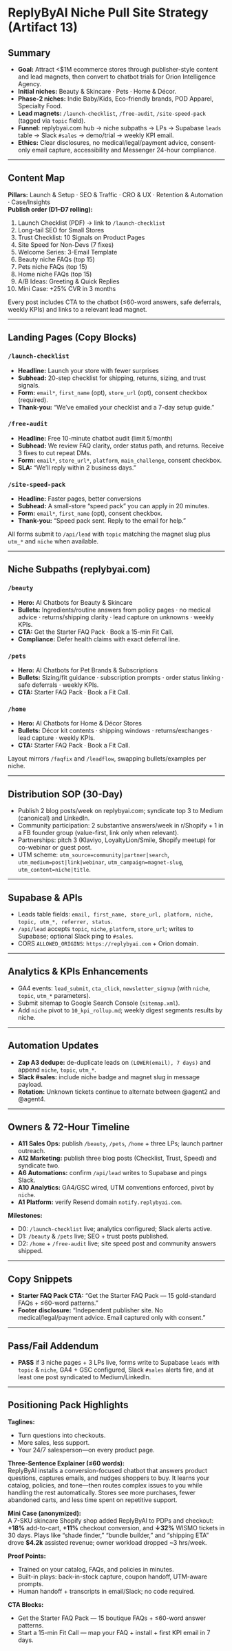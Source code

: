 # ReplyByAI Niche Pull Site Strategy (Artifact 13)

## Summary

- **Goal:** Attract <$1M ecommerce stores through publisher-style content and lead magnets, then convert to chatbot trials for Orion Intelligence Agency.
- **Initial niches:** Beauty & Skincare · Pets · Home & Décor.
- **Phase-2 niches:** Indie Baby/Kids, Eco-friendly brands, POD Apparel, Specialty Food.
- **Lead magnets:** `/launch-checklist`, `/free-audit`, `/site-speed-pack` (tagged via `topic` field).
- **Funnel:** replybyai.com hub → niche subpaths → LPs → Supabase `leads` table → Slack `#sales` → demo/trial → weekly KPI email.
- **Ethics:** Clear disclosures, no medical/legal/payment advice, consent-only email capture, accessibility and Messenger 24-hour compliance.

---

## Content Map

**Pillars:** Launch & Setup · SEO & Traffic · CRO & UX · Retention & Automation · Case/Insights  
**Publish order (D1–D7 rolling):**

1. Launch Checklist (PDF) → link to `/launch-checklist`
2. Long-tail SEO for Small Stores
3. Trust Checklist: 10 Signals on Product Pages
4. Site Speed for Non-Devs (7 fixes)
5. Welcome Series: 3-Email Template
6. Beauty niche FAQs (top 15)
7. Pets niche FAQs (top 15)
8. Home niche FAQs (top 15)
9. A/B Ideas: Greeting & Quick Replies
10. Mini Case: +25% CVR in 3 months

Every post includes CTA to the chatbot (≤60-word answers, safe deferrals, weekly KPIs) and links to a relevant lead magnet.

---

## Landing Pages (Copy Blocks)

### `/launch-checklist`
- **Headline:** Launch your store with fewer surprises  
- **Subhead:** 20-step checklist for shipping, returns, sizing, and trust signals.  
- **Form:** `email*`, `first_name` (opt), `store_url` (opt), consent checkbox (required).  
- **Thank-you:** “We’ve emailed your checklist and a 7-day setup guide.”

### `/free-audit`
- **Headline:** Free 10-minute chatbot audit (limit 5/month)  
- **Subhead:** We review FAQ clarity, order status path, and returns. Receive 3 fixes to cut repeat DMs.  
- **Form:** `email*`, `store_url*`, `platform`, `main_challenge`, consent checkbox.  
- **SLA:** “We’ll reply within 2 business days.”

### `/site-speed-pack`
- **Headline:** Faster pages, better conversions  
- **Subhead:** A small-store “speed pack” you can apply in 20 minutes.  
- **Form:** `email*`, `first_name` (opt), consent checkbox.  
- **Thank-you:** “Speed pack sent. Reply to the email for help.”

All forms submit to `/api/lead` with `topic` matching the magnet slug plus `utm_*` and `niche` when available.

---

## Niche Subpaths (replybyai.com)

### `/beauty`
- **Hero:** AI Chatbots for Beauty & Skincare  
- **Bullets:** Ingredients/routine answers from policy pages · no medical advice · returns/shipping clarity · lead capture on unknowns · weekly KPIs.  
- **CTA:** Get the Starter FAQ Pack · Book a 15-min Fit Call.  
- **Compliance:** Defer health claims with exact deferral line.

### `/pets`
- **Hero:** AI Chatbots for Pet Brands & Subscriptions  
- **Bullets:** Sizing/fit guidance · subscription prompts · order status linking · safe deferrals · weekly KPIs.  
- **CTA:** Starter FAQ Pack · Book a Fit Call.

### `/home`
- **Hero:** AI Chatbots for Home & Décor Stores  
- **Bullets:** Décor kit contents · shipping windows · returns/exchanges · lead capture · weekly KPIs.  
- **CTA:** Starter FAQ Pack · Book a Fit Call.

Layout mirrors `/faqfix` and `/leadflow`, swapping bullets/examples per niche.

---

## Distribution SOP (30-Day)

- Publish 2 blog posts/week on replybyai.com; syndicate top 3 to Medium (canonical) and LinkedIn.
- Community participation: 2 substantive answers/week in r/Shopify + 1 in a FB founder group (value-first, link only when relevant).
- Partnerships: pitch 3 (Klaviyo, LoyaltyLion/Smile, Shopify meetup) for co-webinar or guest post.
- UTM scheme: `utm_source=community|partner|search`, `utm_medium=post|link|webinar`, `utm_campaign=magnet-slug`, `utm_content=niche|title`.

---

## Supabase & APIs

- Leads table fields: `email, first_name, store_url, platform, niche, topic, utm_*, referrer, status`.
- `/api/lead` accepts `topic`, `niche`, `platform`, `store_url`; writes to Supabase; optional Slack ping to `#sales`.
- CORS `ALLOWED_ORIGINS`: `https://replybyai.com` + Orion domain.

---

## Analytics & KPIs Enhancements

- GA4 events: `lead_submit`, `cta_click`, `newsletter_signup` (with `niche`, `topic`, `utm_*` parameters).
- Submit sitemap to Google Search Console (`sitemap.xml`).
- Add `niche` pivot to `10_kpi_rollup.md`; weekly digest segments results by niche.

---

## Automation Updates

- **Zap A3 dedupe:** de-duplicate leads on `(LOWER(email), 7 days)` and append `niche`, `topic`, `utm_*`.
- **Slack #sales:** include niche badge and magnet slug in message payload.
- **Rotation:** Unknown tickets continue to alternate between @agent2 and @agent4.

---

## Owners & 72-Hour Timeline

- **A11 Sales Ops:** publish `/beauty`, `/pets`, `/home` + three LPs; launch partner outreach.
- **A12 Marketing:** publish three blog posts (Checklist, Trust, Speed) and syndicate two.
- **A6 Automations:** confirm `/api/lead` writes to Supabase and pings Slack.
- **A10 Analytics:** GA4/GSC wired, UTM conventions enforced, pivot by `niche`.
- **A1 Platform:** verify Resend domain `notify.replybyai.com`.

**Milestones:**  
- D0: `/launch-checklist` live; analytics configured; Slack alerts active.  
- D1: `/beauty` & `/pets` live; SEO + trust posts published.  
- D2: `/home` + `/free-audit` live; site speed post and community answers shipped.

---

## Copy Snippets

- **Starter FAQ Pack CTA:** “Get the Starter FAQ Pack — 15 gold-standard FAQs + ≤60-word patterns.”  
- **Footer disclosure:** “Independent publisher site. No medical/legal/payment advice. Email captured only with consent.”

---

## Pass/Fail Addendum

- **PASS** if 3 niche pages + 3 LPs live, forms write to Supabase `leads` with `topic` & `niche`, GA4 + GSC configured, Slack `#sales` alerts fire, and at least one post syndicated to Medium/LinkedIn.

---

## Positioning Pack Highlights

**Taglines:**  
- Turn questions into checkouts.  
- More sales, less support.  
- Your 24/7 salesperson—on every product page.

**Three-Sentence Explainer (≤60 words):**  
ReplyByAI installs a conversion-focused chatbot that answers product questions, captures emails, and nudges shoppers to buy. It learns your catalog, policies, and tone—then routes complex issues to you while handling the rest automatically. Stores see more purchases, fewer abandoned carts, and less time spent on repetitive support.

**Mini Case (anonymized):**  
A 7-SKU skincare Shopify shop added ReplyByAI to PDPs and checkout: **+18%** add-to-cart, **+11%** checkout conversion, and **↓32%** WISMO tickets in 30 days. Plays like “shade finder,” “bundle builder,” and “shipping ETA” drove **$4.2k** assisted revenue; owner workload dropped ~3 hrs/week.

**Proof Points:**  
- Trained on your catalog, FAQs, and policies in minutes.  
- Built-in plays: back-in-stock capture, coupon handoff, UTM-aware prompts.  
- Human handoff + transcripts in email/Slack; no code required.

**CTA Blocks:**  
- Get the Starter FAQ Pack — 15 boutique FAQs + ≤60-word answer patterns.  
- Start a 15-min Fit Call — map your FAQ + install + first KPI email in 7 days.
